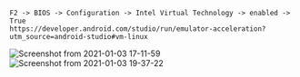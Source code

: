 ```
F2 -> BIOS -> Configuration -> Intel Virtual Technology -> enabled -> True
https://developer.android.com/studio/run/emulator-acceleration?utm_source=android-studio#vm-linux

```
![Screenshot from 2021-01-03 17-11-59](https://user-images.githubusercontent.com/43849911/103477645-d5388500-4de6-11eb-9fa7-5a04b94177dd.png)
![Screenshot from 2021-01-03 19-37-22](https://user-images.githubusercontent.com/43849911/103480577-22265680-4dfb-11eb-9b9f-ffac43658ea2.png)
